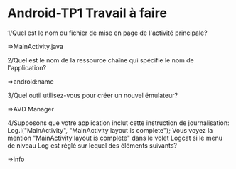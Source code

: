 # Android-TP1 Travail à faire
1/Quel est le nom du fichier de mise en page de l'activité principale?

=>MainActivity.java

2/Quel est le nom de la ressource chaîne qui spécifie le nom de l'application?

=>android:name

3/Quel outil utilisez-vous pour créer un nouvel émulateur?

=>AVD Manager

4/Supposons que votre application inclut cette instruction de journalisation: Log.i("MainActivity", "MainActivity layout is complete");
 Vous voyez la mention "MainActivity layout is complete" dans le volet Logcat si le menu de niveau Log est réglé sur lequel des éléments suivants?

=>info
